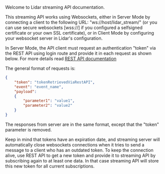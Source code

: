 Welcome to Lidar streaming API documentation.

This streaming API works using Websockets, either in Server Mode by connecting a client to the following URL: "ws://host/lidar_stream/" (or you can use secure websockets [wss://] if you configured a selfsigned certificate or your own SSL certificate), or in Client Mode by configuring your websocket server in Lidar's configuration.

In Server Mode, the API client must request an authentication "token" via the REST API using login route and provide it in each request as shown below. For more details read [REST API documentation](https://lidarapi.github.io/WindCubeScan/)  

The general format of requests is:

```json
{
    "token": "tokenRetrievedViaRestAPI",
    "event": "event_name",
    "payload":
    {
        "parameter1": "value1",
        "parameter2": "value2"
    }
}
```

The responses from server are in the same format, except that the "token" parameter is removed.

Keep in mind that tokens have an expiration date, and streaming server will automatically close websockets connections when it tries to send a message to a client who has an outdated token. To keep the connection alive, use REST API to get a new token and provide it to streaming API by subscribing again to at least one data. In that case streaming API will store this new token for all current subscriptions.
